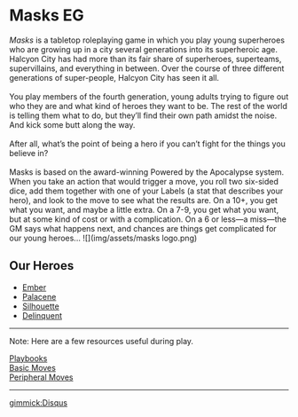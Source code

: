 Masks EG
=======

*Masks* is a tabletop roleplaying game in which you play young superheroes who are growing up in a city several generations into its superheroic age. Halcyon City has had more than its fair share of superheroes, superteams, supervillains, and everything in between. Over the course of three different generations of super-people, Halcyon City has seen it all. <br><Br>You play members of the fourth generation, young adults trying to figure out who they are and what kind of heroes they want to be. The rest of the world is telling them what to do, but they’ll find their own path amidst the noise. And kick some butt along the way. <Br><Br>After all, what’s the point of being a hero if you can’t fight for the things you believe in? <Br><Br>Masks is based on the award-winning Powered by the Apocalypse system. When you take an action that would trigger a move, you roll two six-sided dice, add them together with one of your Labels (a stat that describes your hero), and look to the move to see what the results are. On a 10+, you get what you want, and maybe a little extra. On a 7-9, you get what you want, but at some kind of cost or with a complication. On a 6 or less—a miss—the GM says what happens next, and chances are things get complicated for our young heroes...
![](img/assets/masks logo.png)

Our Heroes
----------

  * [Ember](ember.md)
  * [Palacene](palacene.md)
  * [Silhouette](silhouette.md)
  * [Delinquent](subitem2.md)


------

Note: Here are a few resources useful during play.

[Playbooks](Masks-Playbooks-no-pix.pdf)  
[Basic Moves](img/basic_moves.png)  
[Peripheral Moves](img/peripheral_moves.png)  

-----

[gimmick:Disqus](doycet)